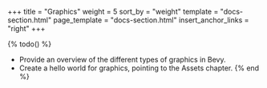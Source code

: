 +++
title = "Graphics"
weight = 5
sort_by = "weight"
template = "docs-section.html"
page_template = "docs-section.html"
insert_anchor_links = "right"
+++

{% todo() %}

* Provide an overview of the different types of graphics in Bevy.
* Create a hello world for graphics, pointing to the Assets chapter.
{% end %}

